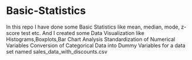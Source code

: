 # Basic-Statistics
In this repo I have done some Basic Statistics like mean, median, mode, z-score test etc.
And I created some Data Visualization like Histograms,Boxplots,Bar Chart Analysis
Standardization of Numerical Variables
Conversion of Categorical Data into Dummy Variables
for a data set named sales_data_with_discounts.csv

